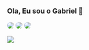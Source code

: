 ### Ola, Eu sou o Gabriel 👋

<a href="https://www.facebook.com/gabriel.amaral.123276" target="_blank"><img style="border-radius: 10px;" src="https://img.shields.io/badge/Facebook-1877F2?style=for-the-badge&logo=facebook&logoColor=white"/></a>
<a href="https://www.instagram.com/gabrel_unix" target="_blank"><img style="border-radius: 10px;" src="https://img.shields.io/badge/Instagram-E4405F?style=for-the-badge&logo=instagram&logoColor=white"/></a>
<a href="#" target="_blank"><img style="border-radius: 10px;" src="https://img.shields.io/badge/LinkedIn-0077B5?style=for-the-badge&logo=linkedin&logoColor=white"/></a>

<p><img src="https://github-readme-stats.vercel.app/api/top-langs/?username=Gabriel7576&theme=blue-green"/></p>
